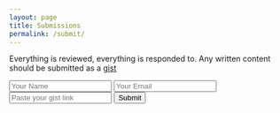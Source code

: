 ```yaml
---
layout: page
title: Submissions
permalink: /submit/
---
```


Everything is reviewed, everything is responded to. Any written content should be submitted as a [gist](http://gist.github.com)

<form accept-charset="UTF-8" action="https://formkeep.com/f/bd263b1fa349" method="POST">
  <input type="hidden" name="utf8" value="✓">
  <input type="text" required="required" name="full_name" placeholder="Your Name">
  <input type="email" required="required" name="email" placeholder="Your Email">
  <input type="text" required="required" name="gist" placeholder="Paste your gist link">
  <button type="submit">Submit</button>
</form>